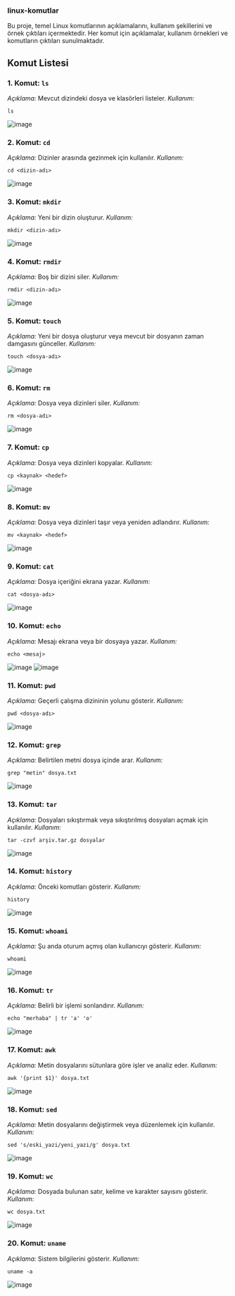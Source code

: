 ### linux-komutlar

Bu proje, temel Linux komutlarının açıklamalarını, kullanım şekillerini ve örnek çıktıları içermektedir. Her komut için açıklamalar, kullanım örnekleri ve komutların çıktıları sunulmaktadır.

## Komut Listesi

### 1. Komut: `ls`
*Açıklama:* Mevcut dizindeki dosya ve klasörleri listeler.
*Kullanım:*

`ls`

![image](https://github.com/user-attachments/assets/13659807-375f-4c3a-bff2-2f7f45548b9f)

### 2. Komut: `cd`
*Açıklama:*  Dizinler arasında gezinmek için kullanılır.
*Kullanım:*

`cd <dizin-adı>`

![image](https://github.com/user-attachments/assets/3bedbae1-4185-42df-a053-40d8a4560f58)

### 3. Komut: `mkdir`
*Açıklama:* Yeni bir dizin oluşturur.
*Kullanım:*

`mkdir <dizin-adı>`

![image](https://github.com/user-attachments/assets/59262c0a-e53b-40b3-9346-4bd5cfff1906)

### 4. Komut: `rmdir`
*Açıklama:* Boş bir dizini siler.
*Kullanım:*

`rmdir <dizin-adı>`

![image](https://github.com/user-attachments/assets/91a1eecf-c2eb-48f9-b5d2-bfb7ad76840d)

### 5. Komut: `touch`
*Açıklama:* Yeni bir dosya oluşturur veya mevcut bir dosyanın zaman damgasını günceller.
*Kullanım:*

`touch <dosya-adı>`

![image](https://github.com/user-attachments/assets/1763ea40-5bc9-4fe7-a0d6-1c00b86a838e)

### 6. Komut: `rm`
*Açıklama:* Dosya veya dizinleri siler.
*Kullanım:*

`rm <dosya-adı>`

![image](https://github.com/user-attachments/assets/89f58e0c-98e1-40fc-95c2-bb2b50b7a6f6)

### 7. Komut: `cp`
*Açıklama:* Dosya veya dizinleri kopyalar.
*Kullanım:*

`cp <kaynak> <hedef>`

![image](https://github.com/user-attachments/assets/bcecb052-dfeb-4bb7-b659-7fe6642cf02d)

### 8. Komut: `mv`
*Açıklama:* Dosya veya dizinleri taşır veya yeniden adlandırır.
*Kullanım:*

`mv <kaynak> <hedef>`

![image](https://github.com/user-attachments/assets/9e5fefa2-9e12-435a-a6a2-79a6bfc59615)

### 9. Komut: `cat`
*Açıklama:* Dosya içeriğini ekrana yazar.
*Kullanım:*

`cat <dosya-adı>`

![image](https://github.com/user-attachments/assets/1ddf502d-abf7-4dbf-83be-3cc862169078)

### 10. Komut: `echo`
*Açıklama:* Mesajı ekrana veya bir dosyaya yazar.
*Kullanım:*

`echo <mesaj>`

![image](https://github.com/user-attachments/assets/f4a292e2-a84a-40ef-8396-1604fbc39a94)
![image](https://github.com/user-attachments/assets/c089004f-f704-4dd5-a47e-620e910b438c)

### 11. Komut: `pwd`
*Açıklama:* Geçerli çalışma dizininin yolunu gösterir.
*Kullanım:*

`pwd <dosya-adı>`

![image](https://github.com/user-attachments/assets/595afb69-53e2-49c5-af14-875504791cd3)

### 12. Komut: `grep`
*Açıklama:* Belirtilen metni dosya içinde arar.
*Kullanım:*

`grep "metin" dosya.txt`

![image](https://github.com/user-attachments/assets/4e442320-54e4-4167-acce-560d53329f1b)

### 13. Komut: `tar`
*Açıklama:* Dosyaları sıkıştırmak veya sıkıştırılmış dosyaları açmak için kullanılır.
*Kullanım:*

`tar -czvf arşiv.tar.gz dosyalar`

![image](https://github.com/user-attachments/assets/7a917d61-5e3c-435e-ad9f-61e2d116d682)

### 14. Komut: `history`
*Açıklama:* Önceki komutları gösterir.
*Kullanım:*

`history`

![image](https://github.com/user-attachments/assets/0b150795-570b-47c8-a396-d55845c622b5)

### 15. Komut: `whoami`
*Açıklama:* Şu anda oturum açmış olan kullanıcıyı gösterir.
*Kullanım:*

`whoami`

![image](https://github.com/user-attachments/assets/4b30c912-db8e-4fec-9979-e5e592731141)

### 16. Komut: `tr`
*Açıklama:* Belirli bir işlemi sonlandırır.
*Kullanım:*

`echo "merhaba" | tr 'a' 'o'`

![image](https://github.com/user-attachments/assets/96bfd443-dd80-4187-ac15-e9888dca4915)

### 17. Komut: `awk`
*Açıklama:* Metin dosyalarını sütunlara göre işler ve analiz eder.
*Kullanım:*

`awk '{print $1}' dosya.txt`

![image](https://github.com/user-attachments/assets/aa58a63f-13d4-4799-bae1-b106b10fee65)

### 18. Komut: `sed`
*Açıklama:* Metin dosyalarını değiştirmek veya düzenlemek için kullanılır.
*Kullanım:*

`sed 's/eski_yazi/yeni_yazi/g' dosya.txt`

![image](https://github.com/user-attachments/assets/9aa8177c-2be3-4ccd-befa-584cd7badc11)

### 19. Komut: `wc`
*Açıklama:* Dosyada bulunan satır, kelime ve karakter sayısını gösterir.
*Kullanım:*

`wc dosya.txt`

![image](https://github.com/user-attachments/assets/196a56b6-ec74-4065-a565-611132398a68)

### 20. Komut: `uname`
*Açıklama:* Sistem bilgilerini gösterir.
*Kullanım:*

`uname -a`

![image](https://github.com/user-attachments/assets/a9470607-cc70-485e-b33e-6336e8dbfdba)
